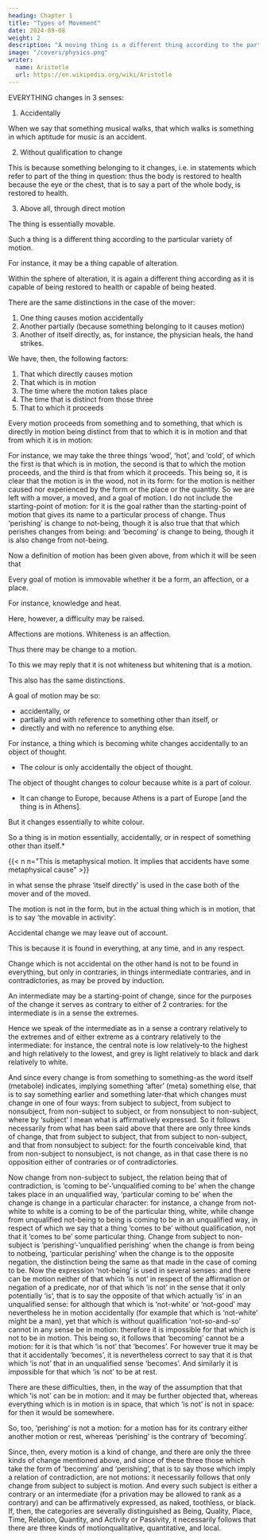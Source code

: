 ```yaml
---
heading: Chapter 1
title: "Types of Movement"
date: 2024-09-08
weight: 2
description: "A moving thing is a different thing according to the particular variety of motion."
image: "/covers/physics.png"
writer:
  name: Aristotle 
  url: https://en.wikipedia.org/wiki/Aristotle
---
```



EVERYTHING changes in 3 senses:

1. Accidentally

When we say that something musical walks, that which walks is something in which aptitude for music is an accident.


2. Without qualification to change

This is because something belonging to it changes, i.e. in statements which refer to part of the thing in question: thus the body is restored to health because the eye or the chest, that is to say a part of the whole body, is restored to health. 


3. Above all, through direct motion

<!--  the case of a thing which is in motion neither accidentally nor
in respect of something else belonging to it, but in virtue of being itself  -->

The thing is essentially movable.

Such a thing is a different thing according to the particular variety of motion.

For instance, it may be a thing capable of alteration. 

Within the sphere of alteration, it is again a different thing according as it is capable of being restored to health or capable of being heated.

There are the same distinctions in the case of the mover:

1. One thing causes motion accidentally
2. Another partially (because something belonging to it causes motion)
3. Another of itself directly, as, for instance, the physician heals, the hand strikes.

We have, then, the following factors:

1. That which directly causes motion
2. That which is in motion
3. The time where the motion takes place
4. The time that is distinct from those three
5. That to which it proceeds

Every motion proceeds from something and to something, that which is directly in motion being distinct from that to which it is in motion and that from which it is in motion: 

For instance, we may take the three things ‘wood’, ‘hot’, and ‘cold’, of which the first is that which is in motion, the second is that
to which the motion proceeds, and the third is that from which it proceeds. This being
so, it is clear that the motion is in the wood, not in its form: for the motion is neither
caused nor experienced by the form or the place or the quantity. So we are left with a
mover, a moved, and a goal of motion. I do not include the starting-point of motion: for
it is the goal rather than the starting-point of motion that gives its name to a particular
process of change. Thus ‘perishing’ is change to not-being, though it is also true that
that which perishes changes from being: and ‘becoming’ is change to being, though it is
also change from not-being.

Now a definition of motion has been given above, from which it will be seen that

Every goal of motion is immovable whether it be a form, an affection, or a place.

For instance, knowledge and heat. 

Here, however, a difficulty may be raised. 

Affections are motions. Whiteness is an affection.

Thus there may be change to a motion.

To this we may reply that it is not whiteness but whitening that is a motion.

This also has the same distinctions.

A goal of motion may be so:
- accidentally, or
- partially and with reference to something other than itself, or
- directly and with no reference to anything else.

For instance, a thing which is becoming white changes accidentally to an object of thought.
- The colour is only accidentally the object of thought.

The object of thought changes to colour because white is a part of colour.
- It can change to Europe, because Athens is a part of Europe [and the thing is in Athens].

But it changes essentially to white colour. 

So a thing is in motion essentially, accidentally, or in respect of something other than itself.*

{{< n n="This is metaphysical motion. It implies that accidents have some metaphysical cause" >}}


in what sense the phrase ‘itself directly’ is used in the case both of the mover and of the moved.

The motion is not in the form, but in the actual thing which is in motion, that is to say ‘the movable in activity’.

Accidental change we may leave out of account.

This is because it is found in everything, at any time, and in any respect.

Change which is not accidental on the other hand is not to be found in everything, but only in contraries, in things intermediate contraries, and in contradictories, as may be proved by induction.

An intermediate may be a starting-point of change, since for the purposes of the change it serves as contrary to either of 2 contraries: for the intermediate is in a sense the extremes.

Hence we speak of the
intermediate as in a sense a contrary relatively to the extremes and of either extreme as a
contrary relatively to the intermediate: for instance, the central note is low relatively-to
the highest and high relatively to the lowest, and grey is light relatively to black and
dark relatively to white.

And since every change is from something to something-as the word itself (metabole)
indicates, implying something ‘after’ (meta) something else, that is to say something
earlier and something later-that which changes must change in one of four ways: from
subject to subject, from subject to nonsubject, from non-subject to subject, or from nonsubject to non-subject, where by ‘subject’ I mean what is affirmatively expressed. So it
follows necessarily from what has been said above that there are only three kinds of
change, that from subject to subject, that from subject to non-subject, and that from nonsubject to subject: for the fourth conceivable kind, that from non-subject to nonsubject,
is not change, as in that case there is no opposition either of contraries or of
contradictories.

Now change from non-subject to subject, the relation being that of contradiction, is
‘coming to be’-’unqualified coming to be’ when the change takes place in an
unqualified way, ‘particular coming to be’ when the change is change in a particular
character: for instance, a change from not-white to white is a coming to be of the
particular thing, white, while change from unqualified not-being to being is coming to
be in an unqualified way, in respect of which we say that a thing ‘comes to be’ without
qualification, not that it ‘comes to be’ some particular thing. Change from subject to
non-subject is ‘perishing’-’unqualified perishing’ when the change is from being to notbeing, ‘particular perishing’ when the change is to the opposite negation, the distinction
being the same as that made in the case of coming to be.
Now the expression ‘not-being’ is used in several senses: and there can be motion
neither of that which ‘is not’ in respect of the affirmation or negation of a predicate, nor
of that which ‘is not’ in the sense that it only potentially ‘is’, that is to say the opposite
of that which actually ‘is’ in an unqualified sense: for although that which is ‘not-white’
or ‘not-good’ may nevertheless he in motion accidentally (for example that which is ‘not-white’ might be a man), yet that which is without qualification ‘not-so-and-so’ cannot in any sense be in motion: therefore it is impossible for that which is not to be in motion. This being so, it follows that ‘becoming’ cannot be a motion: for it is that which ‘is not’ that ‘becomes’. For however true it may be that it accidentally ‘becomes’, it is nevertheless correct to say that it is that which ‘is not’ that in an unqualified sense ‘becomes’. And similarly it is impossible for that which ‘is not’ to be at rest.

There are these difficulties, then, in the way of the assumption that that which ‘is not’ can be in motion: and it may be further objected that, whereas everything which is in motion is in space, that which ‘is not’ is not in space: for then it would be somewhere.

So, too, ‘perishing’ is not a motion: for a motion has for its contrary either another motion or rest, whereas ‘perishing’ is the contrary of ‘becoming’.

Since, then, every motion is a kind of change, and there are only the three kinds of
change mentioned above, and since of these three those which take the form of ‘becoming’ and ‘perishing’, that is to say those which imply a relation of contradiction,
are not motions: it necessarily follows that only change from subject to subject is
motion. And every such subject is either a contrary or an intermediate (for a privation
may be allowed to rank as a contrary) and can be affirmatively expressed, as naked, toothless, or black. If, then, the categories are severally distinguished as Being, Quality,
Place, Time, Relation, Quantity, and Activity or Passivity, it necessarily follows that
there are three kinds of motionqualitative, quantitative, and local.

